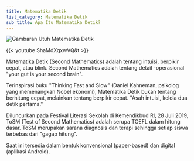```yaml
---
title: Matematika Detik
list_category: Matematika Detik
sub_title: Apa Itu Matematika Detik?
---
```



![Gambaran Utuh Matematika Detik](/images/uploads/whatsapp-image-2025-07-27-at-18.26.47_b8d0e08c.jpg "Gambaran Utuh Matematika Detik")


{{< youtube ShaMdXqxwVQ&t >}}



Matematika Detik (Second Mathematics) adalah tentang intuisi, berpikir cepat, atau blink.  Second Mathematics adalah tentang detail -operasional "your gut is your second brain".



Terinspirasi buku "Thinking Fast and Slow" (Daniel Kahneman, psikolog yang memenangkan Nobel ekonomi), Matematika Detik bukan tentang berhitung cepat, melainkan tentang berpikir cepat. "Asah intuisi, kelola dua detik pertama."



Diluncurkan pada Festival Literasi Sekolah di Kemendikbud RI, 28 Juli 2019, ToSM (Test of Second Mathematics) adalah serupa TOEFL dalam hitung dasar. ToSM merupakan sarana diagnosis dan terapi sehingga setiap siswa terbebas dari "gagap hitung".



Saat ini tersedia dalam bentuk konvensional (paper-based) dan digital (aplikasi Android).
